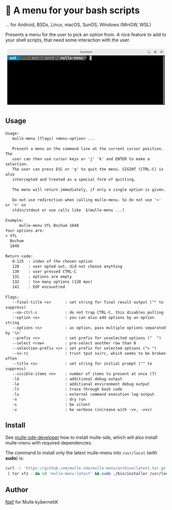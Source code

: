 # 🍟 A menu for your bash scripts

... for Android, BSDs, Linux, macOS, SunOS, Windows (MinGW, WSL)

Presents a menu for the user to pick an option from. A nice feature to add
to your shell scripts, that need some interaction with the user.

![GIF](opti.gif)







## Usage

```
Usage:
   mulle-menu [flags] <menu-option> ...

   Present a menu on the command line at the current cursor position. The
   user can then use cursor keys or 'j' 'k' and ENTER to make a selection.
   The user can press ESC or 'q' to quit the menu. SIGINT (CTRL-C) is also
   intercepted and treated as a special form of quitting.

   The menu will return immediately, if only a single option is given.

   Do not use redirection when calling mulle-menu. So do not use '<' or '>' on
   stdin/stdout or use calls like  $(mulle-menu ...)

Example:
      mulle-menu VfL Bochum 1848
Your options are:
> VfL
  Bochum
  1848

Return code:
   0-125  : index of the chosen option
   128    : user opted out, did not choose anything
   130    : user pressed CTRL-C
   131    : options are empty
   132    : too many options (128 max)
   141    : EOF encountred

Flags:
   --final-title <s>      : set string for final result output ("" to suppress)
   --no-ctrl-c            : do not trap CTRL-C, this disables polling
   --option <s>           : you can also add options by an option string
   --options <s>          : as option, pass multiple options separated by '\n'
   --prefix <c>           : set prefix for unselected options ("  ")
   --select <row>         : pre-select another row than 0
   --selection-prefix <c> : set prefix for selected options ("> ")
   --sv-rc                : trust tput sv/rc, which seems to be broken often
   --title <s>            : set string for initial prompt ("" to suppress)
   --visible-items <n>    : number of items to present at once (7)
   -ld                    : additional debug output
   -le                    : additional environment debug output
   -lt                    : trace through bash code
   -lx                    : external command execution log output
   -n                     : dry run
   -s                     : be silent
   -v                     : be verbose (increase with -vv, -vvv)

```








## Install

See [mulle-sde-developer](//github.com/mulle-sde/mulle-sde-developer) how to
install mulle-sde, which will also install mulle-menu with required
dependencies.

The command to install only the latest mulle-menu into
`/usr/local` (with **sudo**) is:

``` bash
curl -L 'https://github.com/mulle-sde/mulle-menu/archive/latest.tar.gz' \
 | tar xfz - && cd 'mulle-menu-latest' && sudo ./bin/installer /usr/local
```



## Author

[Nat!](https://mulle-kybernetik.com/weblog) for Mulle kybernetiK


